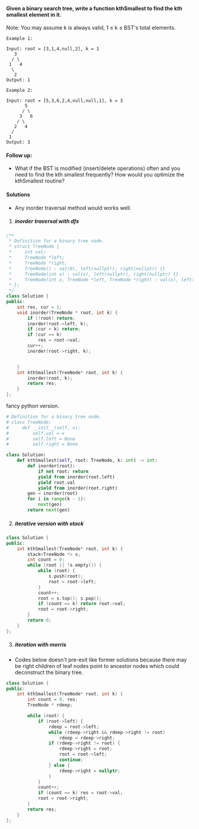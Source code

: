 #### Given a binary search tree, write a function kthSmallest to find the kth smallest element in it.

Note:
You may assume k is always valid, 1 ≤ k ≤ BST's total elements.

```
Example 1:

Input: root = [3,1,4,null,2], k = 1
   3
  / \
 1   4
  \
   2
Output: 1

Example 2:

Input: root = [5,3,6,2,4,null,null,1], k = 3
       5
      / \
     3   6
    / \
   2   4
  /
 1
Output: 3
```

#### Follow up:
- What if the BST is modified (insert/delete operations) often and you need to find the kth smallest frequently? How would you optimize the kthSmallest routine?

#### Solutions

- Any inorder traversal method would works well.

1. ##### inorder traversal with dfs

```cpp
/**
 * Definition for a binary tree node.
 * struct TreeNode {
 *     int val;
 *     TreeNode *left;
 *     TreeNode *right;
 *     TreeNode() : val(0), left(nullptr), right(nullptr) {}
 *     TreeNode(int x) : val(x), left(nullptr), right(nullptr) {}
 *     TreeNode(int x, TreeNode *left, TreeNode *right) : val(x), left(left), right(right) {}
 * };
 */
class Solution {
public:
    int res, cur = 1;
    void inorder(TreeNode * root, int k) {
        if (!root) return;
        inorder(root->left, k);
        if (cur > k) return;
        if (cur == k)
            res = root->val;
        cur++;
        inorder(root->right, k);


    }
    int kthSmallest(TreeNode* root, int k) {
        inorder(root, k);
        return res;
    }
};
```

fancy python version.

```python
# Definition for a binary tree node.
# class TreeNode:
#     def __init__(self, x):
#         self.val = x
#         self.left = None
#         self.right = None

class Solution:
    def kthSmallest(self, root: TreeNode, k: int) -> int:
        def inorder(root):
            if not root: return
            yield from inorder(root.left)
            yield root.val
            yield from inorder(root.right)
        gen = inorder(root)
        for i in range(k - 1):
            next(gen)
        return next(gen)
```

2. ##### iterative version with stack

```cpp
class Solution {
public:
    int kthSmallest(TreeNode* root, int k) {
        stack<TreeNode *> s;
        int count = 0;
        while (root || !s.empty()) {
            while (root) {
                s.push(root);
                root = root->left;
            }
            count++;
            root = s.top(); s.pop();
            if (count == k) return root->val;
            root = root->right;
        }
        return 0;
    }
};
```

3. ##### iteration with morris

- Codes below doesn't pre-exit like former solutions because there may be right children of leaf nodes point to ancestor nodes which could deconstruct the binary tree.

```cpp
class Solution {
public:
    int kthSmallest(TreeNode* root, int k) {
        int count = 0, res;
        TreeNode * rdeep;

        while (root) {
            if (root->left) {
                rdeep = root->left;
                while (rdeep->right && rdeep->right != root)
                    rdeep = rdeep->right;
                if (rdeep->right != root) {
                    rdeep->right = root;
                    root = root->left;
                    continue;
                } else {
                    rdeep->right = nullptr;
                }
            }
            count++;
            if (count == k) res = root->val;
            root = root->right;
        }
        return res;
    }
};
```